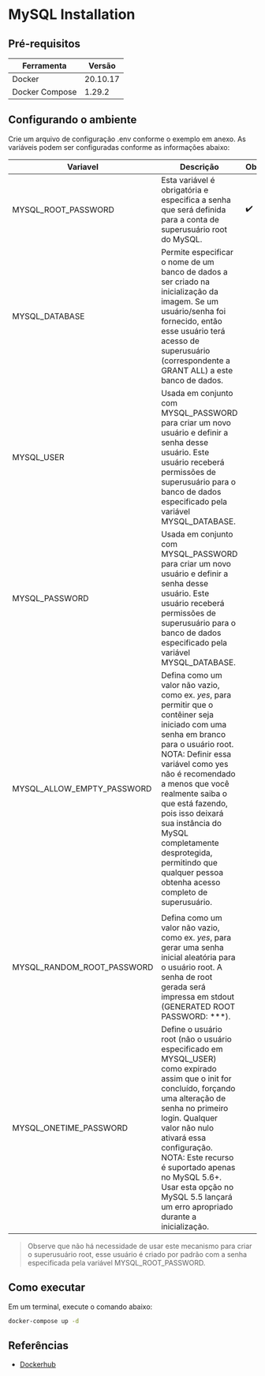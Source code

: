 # MySQL Installation

## Pré-requisitos

| Ferramenta  | Versão  |
|---|---|
|Docker|20.10.17|
|Docker Compose|1.29.2|

## Configurando o ambiente

Crie um arquivo de configuração .env conforme o exemplo em anexo. As variáveis podem ser configuradas conforme as informações abaixo:

| Variavel  | Descrição  | Obrigatória? |
|---|---|---|
|  MYSQL_ROOT_PASSWORD | Esta variável é obrigatória e especifica a senha que será definida para a conta de superusuário root do MySQL. | :heavy_check_mark: |
| MYSQL_DATABASE  | Permite especificar o nome de um banco de dados a ser criado na inicialização da imagem. Se um usuário/senha foi fornecido, então esse usuário terá acesso de superusuário (correspondente a GRANT ALL) a este banco de dados. |
| MYSQL_USER  | Usada em conjunto com MYSQL_PASSWORD para criar um novo usuário e definir a senha desse usuário. Este usuário receberá permissões de superusuário para o banco de dados especificado pela variável MYSQL_DATABASE. | |
| MYSQL_PASSWORD  | Usada em conjunto com MYSQL_PASSWORD para criar um novo usuário e definir a senha desse usuário. Este usuário receberá permissões de superusuário para o banco de dados especificado pela variável MYSQL_DATABASE.  | |
|  MYSQL_ALLOW_EMPTY_PASSWORD | Defina como um valor não vazio, como ex. *yes*, para permitir que o contêiner seja iniciado com uma senha em branco para o usuário root. NOTA: Definir essa variável como yes não é recomendado a menos que você realmente saiba o que está fazendo, pois isso deixará sua instância do MySQL completamente desprotegida, permitindo que qualquer pessoa obtenha acesso completo de superusuário.
  | |
| MYSQL_RANDOM_ROOT_PASSWORD  | Defina como um valor não vazio, como ex. *yes*, para gerar uma senha inicial aleatória para o usuário root. A senha de root gerada será impressa em stdout (GENERATED ROOT PASSWORD: \*\*\*).  | |
|  MYSQL_ONETIME_PASSWORD | Define o usuário root (não o usuário especificado em MYSQL_USER) como expirado assim que o init for concluído, forçando uma alteração de senha no primeiro login. Qualquer valor não nulo ativará essa configuração. NOTA: Este recurso é suportado apenas no MySQL 5.6+. Usar esta opção no MySQL 5.5 lançará um erro apropriado durante a inicialização.  | |

>Observe que não há necessidade de usar este mecanismo para criar o superusuário root, esse usuário é criado por padrão com a senha especificada pela variável MYSQL_ROOT_PASSWORD.

## Como executar

Em um terminal, execute o comando abaixo:

```bash
docker-compose up -d
```

## Referências

- [Dockerhub](https://hub.docker.com/_/mysql)
